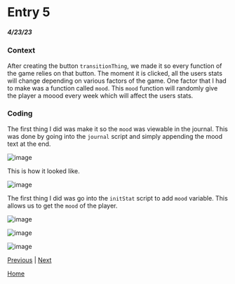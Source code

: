 # Entry 5
##### 4/23/23


### Context

After creating the button `transitionThing`, we made it so every function of the game relies on that button. The moment it is clicked, all the users stats will change depending on various factors of the game. One factor that I had to make was a function called `mood`. This `mood` function will randomly give the player a moood every week which will affect the users stats.

### Coding

The first thing I did was make it so the `mood` was viewable in the journal. This was done by going into the `journal` script and simply appending the mood text at the end.

![image](https://user-images.githubusercontent.com/73479590/233855163-d200dcd9-39df-4afb-a419-f0b9b3ce57b7.png)

This is how it looked like.

![image](https://user-images.githubusercontent.com/73479590/233855129-f9ee6f49-9e3b-4e35-a583-716e54e43117.png)


The first thing I did was go into the `initStat` script to add `mood` variable. This allows us to get the `mood` of the player.

![image](https://user-images.githubusercontent.com/73479590/233855181-bfa9cf00-a5df-433e-99b3-9bb3b37abfdb.png)


![image](https://user-images.githubusercontent.com/73479590/233855210-533808f7-b579-4aea-aa73-7b2b91c29b54.png)

![image](https://user-images.githubusercontent.com/73479590/233855226-782e4709-4655-4040-b271-cce38127019e.png)





[Previous](entry04.md) | [Next](entry06.md)

[Home](../README.md)
